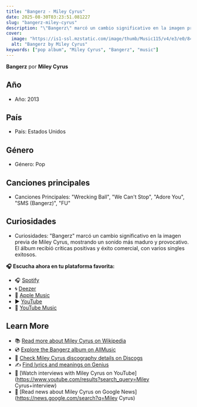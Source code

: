 ```yaml
---
title: "Bangerz - Miley Cyrus"
date: 2025-08-30T03:23:51.081227
slug: "bangerz-miley-cyrus"
description: "\"Bangerz\" marcó un cambio significativo en la imagen previa de Miley Cyrus, mostrando un sonido más maduro y provocativo."
cover:
  image: "https://is1-ssl.mzstatic.com/image/thumb/Music115/v4/e3/e0/84/e3e08400-2d03-75f9-6b8b-a3345452aa98/886444197816.jpg/500x500bb.jpg"
  alt: "Bangerz by Miley Cyrus"
keywords: ["pop album", "Miley Cyrus", "Bangerz", "music"]
---
```


**Bangerz** por **Miley Cyrus**
## Año
- Año: 2013
## País
- País: Estados Unidos
## Género
- Género: Pop
## Canciones principales
- Canciones Principales: "Wrecking Ball", "We Can't Stop", "Adore You", "SMS (Bangerz)", "FU"
## Curiosidades
- Curiosidades: "Bangerz" marcó un cambio significativo en la imagen previa de Miley Cyrus, mostrando un sonido más maduro y provocativo. El álbum recibió críticas positivas y éxito comercial, con varios singles exitosos.



**🎧 Escucha ahora en tu plataforma favorita:**

- 🎧 [Spotify](https://open.spotify.com/search/Bangerz%20Miley%20Cyrus)
- 🌀 [Deezer](https://www.deezer.com/search/Bangerz%20Miley%20Cyrus)
- 🍎 [Apple Music](https://music.apple.com/search?term=Bangerz%20Miley%20Cyrus)
- ▶️ [YouTube](https://www.youtube.com/results?search_query=Bangerz%20Miley%20Cyrus)
- 🎵 [YouTube Music](https://music.youtube.com/search?q=Bangerz%20Miley%20Cyrus)

## Learn More

- 📚 [Read more about Miley Cyrus on Wikipedia](https://en.wikipedia.org/wiki/Miley+Cyrus)
- 💿 [Explore the Bangerz album on AllMusic](https://www.allmusic.com/search/albums/Bangerz)
- 📀 [Check Miley Cyrus discography details on Discogs](https://www.discogs.com/search/?q=Bangerz+Miley+Cyrus&type=all)
- ✍️ [Find lyrics and meanings on Genius](https://genius.com/search?q=Bangerz%20Miley+Cyrus)
- 🎤 [Watch interviews with Miley Cyrus on YouTube](https://www.youtube.com/results?search_query=Miley Cyrus+interview)
- 📰 [Read news about Miley Cyrus on Google News](https://news.google.com/search?q=Miley Cyrus)